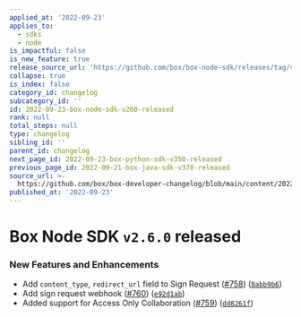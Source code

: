 ```yaml
---
applied_at: '2022-09-23'
applies_to:
  - sdks
  - node
is_impactful: false
is_new_feature: true
release_source_url: 'https://github.com/box/box-node-sdk/releases/tag/v2.6.0'
collapse: true
is_index: false
category_id: changelog
subcategory_id: ''
id: 2022-09-23-box-node-sdk-v260-released
rank: null
total_steps: null
type: changelog
sibling_id: ''
parent_id: changelog
next_page_id: 2022-09-23-box-python-sdk-v350-released
previous_page_id: 2022-09-21-box-java-sdk-v370-released
source_url: >-
  https://github.com/box/box-developer-changelog/blob/main/content/2022/09-23-box-node-sdk-v260-released.md
published_at: '2022-09-23'
---
```

# Box Node SDK `v2.6.0` released

### New Features and Enhancements

* Add `content_type`, `redirect_url` field to Sign Request ([#758][1]) ([`8abb9b6`][2])
* Add sign request webhook ([#760][3]) ([`e92d1ab`][4])
* Added support for Access Only Collaboration  ([#759][5]) ([`dd8261f`][6])

[1]: https://github.com/box/box-node-sdk/issues/758

[2]: https://github.com/box/box-node-sdk/commit/8abb9b602b13cd72c6c8de549d19756ae147b403

[3]: https://github.com/box/box-node-sdk/issues/760

[4]: https://github.com/box/box-node-sdk/commit/e92d1abee5faf58166f4892d7b2e6bc3c6480ac6

[5]: https://github.com/box/box-node-sdk/issues/759

[6]: https://github.com/box/box-node-sdk/commit/dd8261f970c207854058c3ed86ccabf9bec05ea8